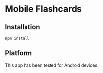 # Mobile Flashcards

## Installation

```
npm install
```

## Platform

This app has been tested for Android devices.
